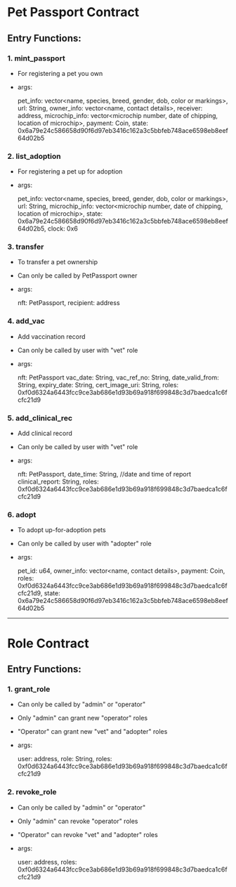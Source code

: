 # Pet Passport Contract

## Entry Functions:
### 1. mint_passport
 - For registering a pet you own
 - args:
    
    pet_info: vector<name, species, breed, gender, dob, color or markings>,
    url: String,
    owner_info: vector<name, contact details>,
    receiver: address,
    microchip_info: vector<microchip number, date of chipping, location of microchip>,
    payment: Coin<SUI>, 
    state: 0x6a79e24c586658d90f6d97eb3416c162a3c5bbfeb748ace6598eb8eef64d02b5

### 2. list_adoption 
- For registering a pet up for adoption
- args:

    pet_info: vector<name, species, breed, gender, dob, color or markings>,
    url: String,
    microchip_info: vector<microchip number, date of chipping, location of microchip>,
    state: 0x6a79e24c586658d90f6d97eb3416c162a3c5bbfeb748ace6598eb8eef64d02b5,
    clock: 0x6

### 3. transfer 
- To transfer a pet ownership
- Can only be called by PetPassport owner
- args:

    nft: PetPassport, recipient: address

### 4. add_vac 
- Add vaccination record
- Can only be called by user with "vet" role
- args:

    nft: PetPassport
    vac_date: String,
    vac_ref_no: String,
    date_valid_from: String,
    expiry_date: String,
    cert_image_uri: String,
    roles: 0xf0d6324a6443fcc9ce3ab686e1d93b69a918f699848c3d7baedca1c6fcfc21d9

### 5. add_clinical_rec
- Add clinical record
- Can only be called by user with "vet" role
- args:

    nft: PetPassport,
    date_time: String, //date and time of report
    clinical_report: String,
    roles: 0xf0d6324a6443fcc9ce3ab686e1d93b69a918f699848c3d7baedca1c6fcfc21d9

### 6. adopt
- To adopt up-for-adoption pets
- Can only be called by user with "adopter" role
- args:

    pet_id: u64,
    owner_info: vector<name, contact details>,
    payment: Coin<SUI>, 
    roles: 0xf0d6324a6443fcc9ce3ab686e1d93b69a918f699848c3d7baedca1c6fcfc21d9,
    state: 0x6a79e24c586658d90f6d97eb3416c162a3c5bbfeb748ace6598eb8eef64d02b5


-------------------------------------------------------------------

# Role Contract

## Entry Functions:
### 1. grant_role
- Can only be called by "admin" or "operator"
- Only "admin" can grant new "operator" roles
- "Operator" can grant new "vet" and "adopter" roles
- args:

    user: address,
    role: String,
    roles: 0xf0d6324a6443fcc9ce3ab686e1d93b69a918f699848c3d7baedca1c6fcfc21d9

### 2. revoke_role
- Can only be called by "admin" or "operator"
- Only "admin" can revoke "operator" roles
- "Operator" can revoke "vet" and "adopter" roles
- args:

    user: address,
    roles: 0xf0d6324a6443fcc9ce3ab686e1d93b69a918f699848c3d7baedca1c6fcfc21d9

